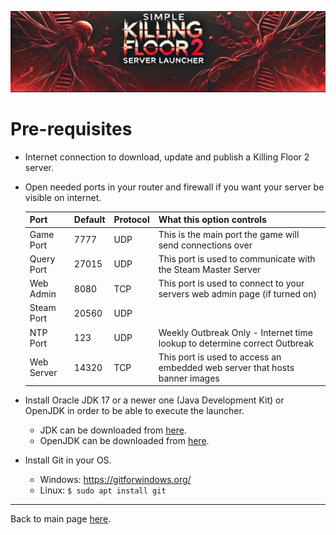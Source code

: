 ![Logo](images/kf2banner.png)

# Pre-requisites
- Internet connection to download, update and publish a Killing Floor 2 server.

- Open needed ports in your router and firewall if you want your server be visible on internet.

  | Port       | Default | Protocol | What this option controls                                                   |
  |------------|---------|----------|-----------------------------------------------------------------------------|
  | Game Port  | 7777    | UDP      | This is the main port the game will send connections over                   |
  | Query Port | 27015   | UDP      | This port is used to communicate with the Steam Master Server               |
  | Web Admin  | 8080    | TCP      | This port is used to connect to your servers web admin page (if turned on)  |
  | Steam Port | 20560   | UDP      |                                                                             |
  | NTP Port   | 123     | UDP      | Weekly Outbreak Only - Internet time lookup to determine correct Outbreak   |
  | Web Server | 14320   | TCP      | This port is used to access an embedded web server that hosts banner images |

- Install Oracle JDK 17 or a newer one (Java Development Kit) or OpenJDK in order to be able to execute the launcher.
  - JDK can be downloaded from [here](https://www.oracle.com/java/technologies/downloads/).
  - OpenJDK can be downloaded from [here](https://openjdk.java.net/).

- Install Git in your OS.
  - Windows: https://gitforwindows.org/
  - Linux: ```$ sudo apt install git```

---
Back to main page [here](../README.md).